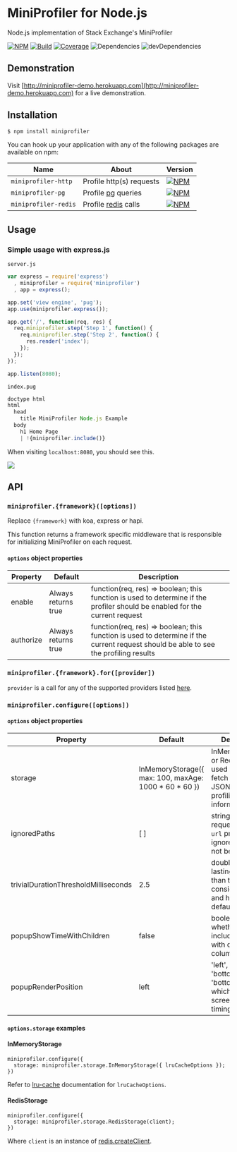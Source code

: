 # MiniProfiler for Node.js

Node.js implementation of Stack Exchange's MiniProfiler

[![NPM](https://img.shields.io/npm/v/miniprofiler.svg)](https://www.npmjs.com/package/miniprofiler)
[![Build](https://travis-ci.org/MiniProfiler/node.svg?branch=master)](https://travis-ci.org/MiniProfiler/node)
[![Coverage](https://coveralls.io/repos/github/MiniProfiler/node/badge.svg?branch=master)](https://coveralls.io/github/MiniProfiler/node?branch=master)
![Dependencies](https://david-dm.org/MiniProfiler/node.svg)
![devDependencies](https://david-dm.org/MiniProfiler/node/dev-status.svg#info=devDependencies)


## Demonstration

Visit [http://miniprofiler-demo.herokuapp.com](http://miniprofiler-demo.herokuapp.com) for a live demonstration.

## Installation

```bash
$ npm install miniprofiler
```

You can hook up your application with any of the following packages are available on npm:

| Name      | About     | Version   |
|-----------|-----------|-----------|
| `miniprofiler-http` | Profile http(s) requests | [![NPM](https://img.shields.io/npm/v/miniprofiler-http.svg)](https://www.npmjs.com/package/miniprofiler-http) |
| `miniprofiler-pg` | Profile [pg](https://www.npmjs.com/package/pg) queries | [![NPM](https://img.shields.io/npm/v/miniprofiler-pg.svg)](https://www.npmjs.com/package/miniprofiler-pg) |
| `miniprofiler-redis`| Profile [redis](https://www.npmjs.com/package/redis) calls | [![NPM](https://img.shields.io/npm/v/miniprofiler-redis.svg)](https://www.npmjs.com/package/miniprofiler-redis) |

## Usage

### Simple usage with express.js

`server.js`

```javascript
var express = require('express')
  , miniprofiler = require('miniprofiler')
  , app = express();

app.set('view engine', 'pug');
app.use(miniprofiler.express());

app.get('/', function(req, res) {
  req.miniprofiler.step('Step 1', function() {
    req.miniprofiler.step('Step 2', function() {
      res.render('index');
    });
  });
});

app.listen(8080);
```

`index.pug`

```javascript
doctype html
html
  head
    title MiniProfiler Node.js Example
  body
    h1 Home Page
    | !{miniprofiler.include()}
```

When visiting `localhost:8080`, you should see this.

![](/examples/images/example0.png)

## API

### `miniprofiler.{framework}([options])`

Replace `{framework}` with koa, express or hapi.

This function returns a framework specific middleware that is responsible for initializing MiniProfiler on each request.

#### `options` object properties
| Property  | Default   | Description |
|-----------|-----------|-------------|
| enable    | Always returns true | function(req, res) => boolean; this function is used to determine if the profiler should be enabled for the current request |
| authorize | Always returns true | function(req, res) => boolean; this function is used to determine if the current request should be able to see the profiling results |

### `miniprofiler.{framework}.for([provider])`

`provider` is a call for any of the supported providers listed [here](#installation).

### `miniprofiler.configure([options])`

#### `options` object properties
| Property  | Default   | Description |
|-----------|-----------|-------------|
| storage   | InMemoryStorage({ max: 100, maxAge: 1000 \* 60 \* 60 }) | InMemoryStorage or RedisStorage; used to store or fetch a string JSON blob of profiling information |
| ignoredPaths | [ ] | string array ; any request whose `url` property is in ignoredPaths will not be profiled |
| trivialDurationThresholdMilliseconds | 2.5 | double ; any step lasting longer than this will be considered trivial, and hidden by default |
| popupShowTimeWithChildren | false | boolean ; whether or not to include the "time with children" column |
| popupRenderPosition       | left  | 'left', 'right', 'bottomLeft' or 'bottomRight' ; which side of the screen to display timings on |

#### `options.storage` examples

#### InMemoryStorage

```
miniprofiler.configure({
  storage: miniprofiler.storage.InMemoryStorage({ lruCacheOptions });
})
```

Refer to [lru-cache](https://www.npmjs.com/package/lru-cache) documentation for `lruCacheOptions`.

#### RedisStorage

```
miniprofiler.configure({
  storage: miniprofiler.storage.RedisStorage(client);
})
```

Where `client` is an instance of [redis.createClient](https://www.npmjs.com/package/redis).
